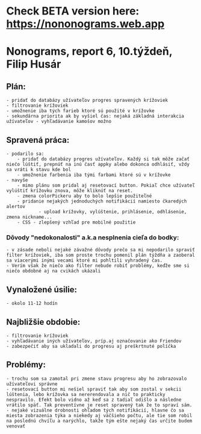 # Check BETA version here: https://nononograms.web.app

# Nonograms, report 6, 10.týždeň, Filip Husár

## Plán:

    - pridať do databázy užívateľov progres spravených krížoviek
    - filtrovanie krížoviek
    - umožnenie iba tých farieb ktoré sú použité v krížovke
    - sekundárna priorita ak by vyšiel čas: nejaká základná interakcia užívateľov - vyhľadávanie kamošov možno

## Spravená práca:

    - podarilo sa:
        - pridať do databázy progres užívateľov. Každý si tak môže začať niečo lúštiť, prepnúť na inú časť appky alebo dokonca odhlásiť, vždy sa vráti k stavu kde bol
        - umožnenie farbenia iba tými farbami ktoré sú v krížovke
    - navyše
        - mimo plánu som pridal aj resetovací button. Pokiaľ chce užívateľ vylúštiť krížovku znova, môže kliknúť na reset.
        - zmena colorPickeru aby to bolo lepšie použiteľné
        - pridanie nejakých jednoduchých notifikácií namiesto čkaredých alertov
                - upload krížovky, vylúštenie, prihlásenie, odhlásenie, zmena nickname...
        - CSS - zlepšený vzhľad pre mobilné použitie

### Dôvody "nedokonalosti" a.k.a nesplnenia cieľa do bodky:

    - v zásade neboli nejaké závažné dôvody prečo sa mi nepodarilo spraviť filter krížoviek, iba som proste trochu pomenil plán týždňa a zaoberal sa viacerými inými vecami ktoré mi pohltili vyhradený čas.
    - Verím však že niečo ako filter nebude robiť problémy, keďže sme si niečo obdobné aj na cvikách ukázali

## Vynaložené úsilie:
    - okolo 11-12 hodín


## Najbližšie obdobie:
    - filtrovanie krížoviek
    - vyhľadávanie iných užívateľov, príp.aj označovanie ako Friendov
    - zabezpečiť aby sa ukladali do progresu aj preškrtnuté políčka


## Problémy:
    - trochu som sa zamotal pri zmene stavu progresu aby ho zobrazovalo užívateľovi správne
    - resetovací button mi nešiel spraviť tak aby som zostal v sekcii lúštenia, lebo krížovka sa nererendovala a nič to prakticky nespravilo. Efekt bolo vidno až keď sa z tadiaľ odišlo a následne vrátilo späť. Tak preventívne je reset spravený tak že to spraví sám.
    - nejaké vizuálne drobnosti ohľadom tých notifikácií, hlavne čo sa miesta zobrazenia týka a niekedy aj väčšieho počtu, ale tie som robil na poslednú chvíľu a narýchlo, takže tým ešte nejaký čas určite budem venovať
